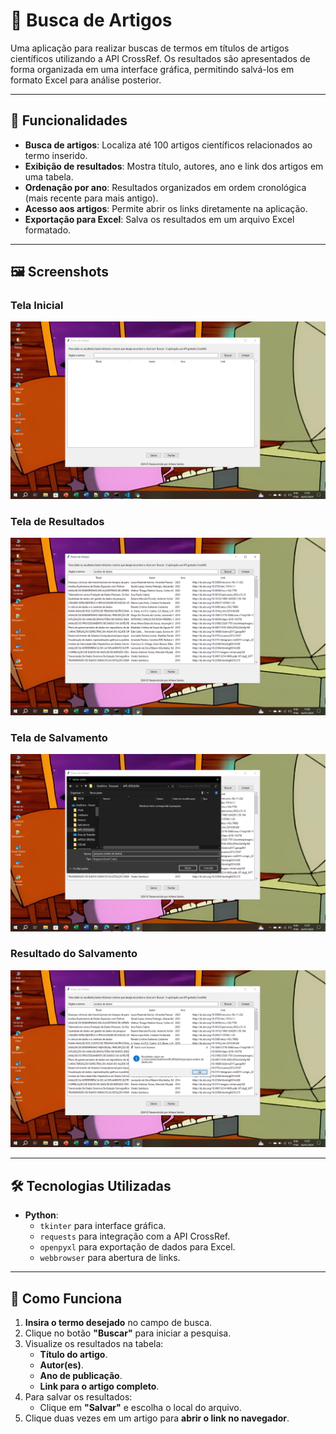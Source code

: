 # 🔎 Busca de Artigos

Uma aplicação para realizar buscas de termos em títulos de artigos científicos utilizando a API CrossRef. Os resultados são apresentados de forma organizada em uma interface gráfica, permitindo salvá-los em formato Excel para análise posterior.

---

## 📜 Funcionalidades

- **Busca de artigos**: Localiza até 100 artigos científicos relacionados ao termo inserido.
- **Exibição de resultados**: Mostra título, autores, ano e link dos artigos em uma tabela.
- **Ordenação por ano**: Resultados organizados em ordem cronológica (mais recente para mais antigo).
- **Acesso aos artigos**: Permite abrir os links diretamente na aplicação.
- **Exportação para Excel**: Salva os resultados em um arquivo Excel formatado.

---

## 🖼️ Screenshots

### Tela Inicial
![Tela Inicial](/tela01.png)

### Tela de Resultados
![Tela Resultados](/tela02.png)

### Tela de Salvamento
![Tela Salvamento](/tela03.png)

### Resultado do Salvamento
![Resultado Salvamento](/tela04.png)

---

## 🛠️ Tecnologias Utilizadas

- **Python**:
  - `tkinter` para interface gráfica.
  - `requests` para integração com a API CrossRef.
  - `openpyxl` para exportação de dados para Excel.
  - `webbrowser` para abertura de links.

---

## 📝 Como Funciona

1. **Insira o termo desejado** no campo de busca.
2. Clique no botão **"Buscar"** para iniciar a pesquisa.
3. Visualize os resultados na tabela:
   - **Título do artigo**.
   - **Autor(es)**.
   - **Ano de publicação**.
   - **Link para o artigo completo**.
4. Para salvar os resultados:
   - Clique em **"Salvar"** e escolha o local do arquivo.
5. Clique duas vezes em um artigo para **abrir o link no navegador**.
